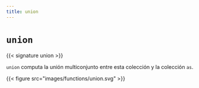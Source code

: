 ```yaml
---
title: union
---
```


# `union`

{{< signature union >}}

`union` computa la unión multiconjunto entre esta colección y la colección `as`.

{{< figure src="images/functions/union.svg" >}}
